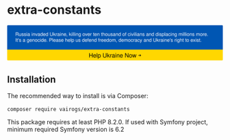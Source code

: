 # extra-constants

[![Stand With Ukraine](https://raw.githubusercontent.com/vshymanskyy/StandWithUkraine/main/banner2-direct.svg)](https://vshymanskyy.github.io/StandWithUkraine)

Installation
------------

The recommended way to install is via Composer:

```
composer require vairogs/extra-constants
```

This package requires at least PHP 8.2.0. If used with Symfony project, minimum required Symfony version is 6.2
